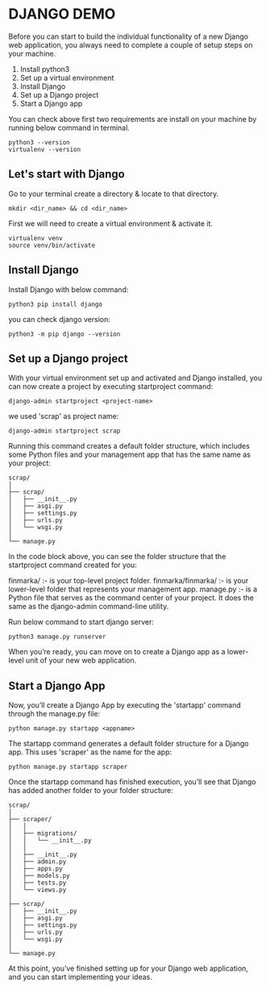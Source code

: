 # DJANGO DEMO

Before you can start to build the individual functionality of a new Django web application, you always need to complete a couple of setup steps on your machine.

1. Install python3 
2. Set up a virtual environment
3. Install Django
4. Set up a Django project
5. Start a Django app


You can check above first two requirements are install on your machine by running below command in terminal.

```
python3 --version
virtualenv --version
```

## Let's start with Django 

Go to your terminal create a directory & locate to that directory.
```
mkdir <dir_name> && cd <dir_name>
```

First we will need to create a virtual environment & activate it.
```
virtualenv venv
source venv/bin/activate
```

## Install Django

Install Django with below command:
```
python3 pip install django
```

you can check django version:
```
python3 -m pip django --version
```

## Set up a Django project

With your virtual environment set up and activated and Django installed, you can now create a project by executing startproject command:

```
django-admin startproject <project-name>
```

we used 'scrap' as project name:
```
django-admin startproject scrap
```

Running this command creates a default folder structure, which includes some Python files and your management app that has the same name as your project:

```
scrap/
│
├── scrap/
│   ├── __init__.py
│   ├── asgi.py
│   ├── settings.py
│   ├── urls.py
│   └── wsgi.py
│
└── manage.py
```

In the code block above, you can see the folder structure that the startproject command created for you:

finmarka/ :- is your top-level project folder.
finmarka/finmarka/ :- is your lower-level folder that represents your management app.
manage.py :- is a Python file that serves as the command center of your project. It does the same as the django-admin command-line utility.

Run below command to start django server:
```
python3 manage.py runserver
```
 
When you’re ready, you can move on to create a Django app as a lower-level unit of your new web application.

## Start a Django App
Now, you’ll create a Django App by executing the 'startapp' command through the manage.py file:
```
python manage.py startapp <appname>
```

The startapp command generates a default folder structure for a Django app. This uses 'scraper' as the name for the app:
```
python manage.py startapp scraper
```

Once the startapp command has finished execution, you’ll see that Django has added another folder to your folder structure:
```
scrap/
│
├── scraper/
│   │
│   ├── migrations/
│   │   └── __init__.py
│   │
│   ├── __init__.py
│   ├── admin.py
│   ├── apps.py
│   ├── models.py
│   ├── tests.py
│   └── views.py
│
├── scrap/
│   ├── __init__.py
│   ├── asgi.py
│   ├── settings.py
│   ├── urls.py
│   └── wsgi.py
│
└── manage.py
```

At this point, you’ve finished setting up for your Django web application, and you can start implementing your ideas.


